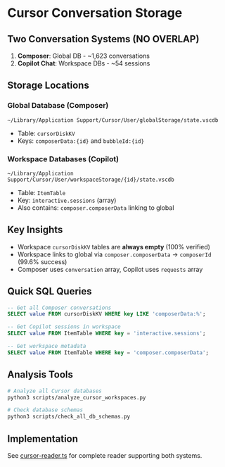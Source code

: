 # Cursor Conversation Storage

## Two Conversation Systems (NO OVERLAP)

1. **Composer**: Global DB - ~1,623 conversations
2. **Copilot Chat**: Workspace DBs - ~54 sessions

## Storage Locations

### Global Database (Composer)
```
~/Library/Application Support/Cursor/User/globalStorage/state.vscdb
```
- Table: `cursorDiskKV`
- Keys: `composerData:{id}` and `bubbleId:{id}`

### Workspace Databases (Copilot)
```
~/Library/Application Support/Cursor/User/workspaceStorage/{id}/state.vscdb
```
- Table: `ItemTable`
- Key: `interactive.sessions` (array)
- Also contains: `composer.composerData` linking to global

## Key Insights

- Workspace `cursorDiskKV` tables are **always empty** (100% verified)
- Workspace links to global via `composer.composerData` → `composerId` (99.6% success)
- Composer uses `conversation` array, Copilot uses `requests` array

## Quick SQL Queries

```sql
-- Get all Composer conversations
SELECT value FROM cursorDiskKV WHERE key LIKE 'composerData:%';

-- Get Copilot sessions in workspace
SELECT value FROM ItemTable WHERE key = 'interactive.sessions';

-- Get workspace metadata
SELECT value FROM ItemTable WHERE key = 'composer.composerData';
```

## Analysis Tools

```bash
# Analyze all Cursor databases
python3 scripts/analyze_cursor_workspaces.py

# Check database schemas
python3 scripts/check_all_db_schemas.py
```

## Implementation

See [cursor-reader.ts](../agent-orchestrator-daemon/src/cursor-reader.ts) for complete reader supporting both systems.
